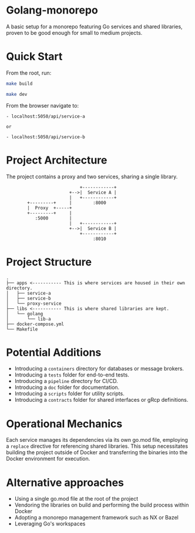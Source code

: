 # Golang-monorepo

A basic setup for a monorepo featuring Go services and shared libraries, proven to be good enough for small to medium projects.

# Quick Start

From the root, run:

```bash
make build

make dev
```

From the browser navigate to:
```
- localhost:5050/api/service-a

or

- localhost:5050/api/service-b
```

# Project Architecture

The project contains a proxy and two services, sharing a single library.

```
                            +------------+
                        +-->|  Service A |
                        |   +------------+
        +---------+     |        :8000 
        |  Proxy  +-----+  
        +---------+     | 
           :5000        |  
                        |   +------------+
                        +-->|  Service B |
                            +------------+
                                 :8010
```

# Project Structure

```
.
├── apps <----------- This is where services are housed in their own directory.
│   ├── service-a
│   ├── service-b
│   └── proxy-service
├── libs <----------- This is where shared libraries are kept.
│   └── golang
│       └── lib-a
├── docker-compose.yml
└── Makefile
```

# Potential Additions

- Introducing a `containers` directory for databases or message brokers.
- Introducing a `tests` folder for end-to-end tests.
- Introducing a `pipeline` directory for CI/CD.
- Introducing a `doc` folder for documentation.
- Introducing a `scripts` folder for utility scripts.
- Introducing a `contracts` folder for shared interfaces or gRcp definitions.

# Operational Mechanics

Each service manages its dependencies via its own go.mod file, employing a `replace` directive for referencing shared libraries. This setup necessitates building the project outside of Docker and transferring the binaries into the Docker environment for execution.

# Alternative approaches

- Using a single go.mod file at the root of the project
- Vendoring the libraries on build and performing the build process within Docker
- Adopting a monorepo management framework such as NX or Bazel
- Leveraging Go's workspaces
